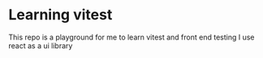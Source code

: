 # Learning vitest 

This repo is a playground for me to learn vitest and front end testing 
I use react as a ui library 